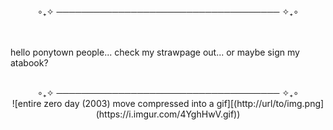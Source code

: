 <center> ∘₊✧ ──────────────────────────────────── ✧₊∘ </center> <br> <br>
  <p> hello ponytown people... check my strawpage out... or maybe sign my atabook?</p> 
  <br> <center> ∘₊✧ ──────────────────────────────────── ✧₊∘ </center> 
<center>![entire zero day (2003) move compressed into a gif][(http://url/to/img.png](https://i.imgur.com/4YghHwV.gif))</center>
